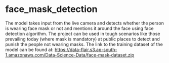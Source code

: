 # face_mask_detection
The model takes input from the live camera and detects whether the person is wearing face mask or not and mentions it around the face using face detection algorithm.
The project can be used in tough scenarios like those prevailing today (where mask is mandatory) at public places to detect and punish the people not wearing masks.
The link to the training dataset of the model can be found at: https://data-flair.s3.ap-south-1.amazonaws.com/Data-Science-Data/face-mask-dataset.zip
